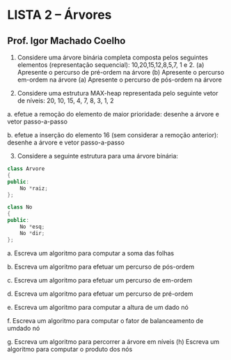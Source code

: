 # LISTA 2 – Árvores 
## Prof. Igor Machado Coelho 

1. Considere uma árvore binária completa composta pelos seguintes elementos 
(representação sequencial): 10,20,15,12,8,5,7, 1 e 2. (a) Apresente o percurso de pré-ordem na árvore (b) Apresente o percurso em-ordem na árvore (a) Apresente o percurso de pós-ordem na árvore 

2. Considere uma estrutura MAX-heap representada pelo seguinte vetor de níveis: 20, 10, 15, 4, 7, 8, 3, 1, 2 

 a. efetue a remoção do elemento de maior prioridade: desenhe a árvore e vetor passo-a-passo 

 b. efetue a inserção do elemento 16 (sem considerar a remoção anterior): desenhe a árvore e vetor passo-a-passo 

3. Considere a seguinte estrutura para uma árvore binária: 

```cpp
class Arvore
{
public:
    No *raiz;
};

class No
{
public:
    No *esq;
    No *dir;
};
```

 a. Escreva um algoritmo para computar a soma das folhas 

 b. Escreva um algoritmo para efetuar um percurso de pós-ordem

 c. Escreva um algoritmo para efetuar um percurso de em-ordem

 d. Escreva um algoritmo para efetuar um percurso de pré-ordem

 e. Escreva um algoritmo para computar a altura de um dado nó 

 f. Escreva um algoritmo para computar o fator de balanceamento de umdado nó 

 g. Escreva um algoritmo para percorrer a árvore em níveis (h) Escreva um algoritmo para computar o produto dos nós
